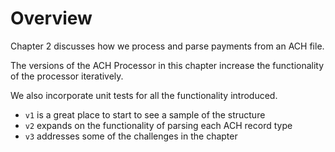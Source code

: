 # Overview

Chapter 2 discusses how we process and parse payments from an ACH file.

The versions of the ACH Processor in this chapter increase the functionality of the processor iteratively.

We also incorporate unit tests for all the functionality introduced.

* `v1` is a great place to start to see a sample of the structure
* `v2` expands on the functionality of parsing each ACH record type
* `v3` addresses some of the challenges in the chapter 
